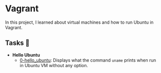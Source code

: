 # Vagrant

In this project, I learned about virtual machines and how to run Ubuntu in Vagrant.

## Tasks :page_with_curl:

* **Hello Ubuntu**
  * [0-hello_ubuntu](./0-hello_ubuntu): Displays what the command
  `uname` prints when run in Ubuntu VM without any option.

